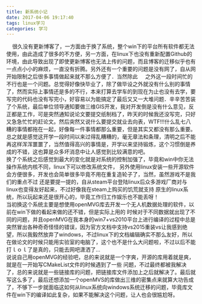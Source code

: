 ```yaml
---
title: 新系统小记
date: 2017-04-06 19:17:40
tags: linux学习
categories: 学习
---
```

&nbsp;&nbsp;&nbsp;&nbsp;很久没有更新博客了，一方面由于换了系统，整个win下的平台所有软件都无法使用，由此造成了很多的不方便，另一方面，在linux下也没有重新配置Github的环境，由此导致出现了即使更新博客也无法上传的问题，而且博客的迁移似乎也有一点点小小的麻烦，一直没有折腾。另外还有一个重要的问题是没有网了，自从网开始限制之后很多事情做起来就不那么方便了．当然除此
&nbsp;&nbsp;&nbsp;&nbsp;之外这一段时间忙的不行也是一个问题。总觉得好像快毕业了，除了做毕设之外就没有什么别的事情了，然而实际上事情还是多的不行，本来打算去学车的到现在为止也没有去学，要写完的代码也没有写完小，好容易以为能搞定了最后又又一大堆问题．辛辛苦苦装了个系统，最后单位领导通知要做三维GIS开发，我对开发倒是没有什么意见，反正都是工作，可是突然通知说论文要提交纸制档了，昨天的时候我还没写完，只好又急急忙忙的赶论文。然后突然又说什么要提交就业去向表，WTF!!!什么乱七八糟的事情都拖在一起，好像每一件事情都那么重要，但是其实又都没有那么重要。总之就是感觉这开学一段时间以来过得乱糟糟的，毫无章法和条理，清明之后不能再这样浑浑噩噩了，当然值得高兴的事情是，开学以来坚持锻炼，这个习惯倒是养成的不错，这也算是众多坏消息中让人感觉到比较满意的吧。  
换了个系统之后感觉到最大的变化就是对系统的控制加强了，毕竟和win中你无法操作系统内核不同，linux下可以修改系统文件，
另外使用linux安装一些开源软件会方便很多，开发也会简单很多毕竟不用在重复造轮子了，当然，虽然游戏不是我们的重点不过
还是要提一提的，自从steam平台登陆linux后众多游戏厂商对与linux也变得友好起来，不过好像我在steam上购买的饥荒就支持
原生的linux系统，所以玩起来还是很开心的，毕竟工作归工作娱乐也不能丢呀！  
当初换这个系统主要是想使用openMVG库去开发一个无人机数据处理的软件，以前在win下做的看起来做的还不错，但是实际上用的
时候对于不同数据就出现了不同的问题，并且openMVG在我本身的win7+vs2010平台上进行编译的过程中总是突然冒出各种奇奇怪怪的错误，因为官方文档中支持vs2015重装vs让我感到绝望，所以我毅然放弃了windows，不过linux下的文档编辑确实不那么友好，所以在做论文的时候只能用实验室的电脑了，这个也不是什么大问题啦，不过以后不能打ｌｏｌ了是真的，只能去网吧潇洒了...  
说说自己用openMVG的经验吧，总的来说就是一个字爽，开源的库用着就是爽，就是在一开始写CMakeList文件的时候遇到了一些
问题，不过最终都被我解决了，总的来说就是一些链接库的问题，把链接库文件添加上之后就解决了。最后就写这么多了，最后还想添加一个openMVS的库做出三维的密集点来就算大功告成了，不够下一步就面临这如何从linux系统向windows系统迁移的问题，毕竟库文件在win下的编译如此复杂，如果不能解决这个问题，让人也会很尴尬呀。
